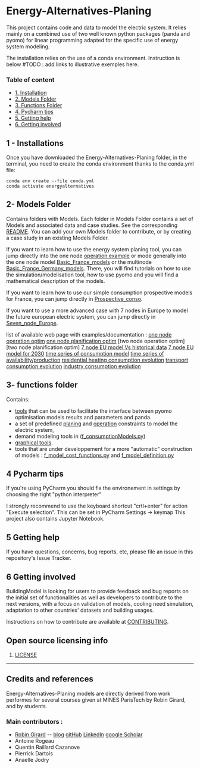 # Energy-Alternatives-Planing

This project contains code and data to model the electric system.
It relies mainly on a combined use of two well known python packages (panda and pyomo)
for linear programming adapted for the specific use of energy system modeling.

The installation relies on the use of a conda environment. Instruction is below
#TODO : add links to illustrative exemples here. 

### Table of content

* [1. Installation](#installations)
* [2. Models Folder](#CasDEtude)
* [3. Functions Folder](#functions)
* [4. Pycharm tips](#pycharm)
* [5. Getting help](#GettingH)
* [6. Getting involved](#GettingI)


## 1 - Installations  <a class="anchor" id="installations"></a>

Once you have downloaded the Energy-Alternatives-Planing folder, in the terminal, you need to create the conda environment thanks to the conda.yml file:

    conda env create --file conda.yml
    conda activate energyalternatives


## 2- Models Folder <a class="anchor" id="CasDEtude"></a>
Contains folders with Models. Each folder in Models Folder contains a set of Models and associated data and case studies. 
See the corresponding [README](Models/README.md). You can add your own Models folder to contribute, or by creating a case study in an existing Models Folder.

If you want to learn how to use the energy system planing tool, you can jump directly into the one node [operation example](https://robingirard.github.io/Energy-Alternatives-Planing/Models/Basic_France_models/Operation_optimisation/case_operation_step_by_step_learning.html) or mode generally into the one node model [Basic_France_models](Models/Basic_France_models/README.md) or the multinode [Basic_France_Germany_models](Models/Basic_France_Germany_models/README.md). 
There, you will find tutorials on how to use the simulation/modelisation tool, how to use pyomo and you will find a mathematical description of the models.

If you want to learn how to use our simple consumption prospective models for France, you can jump directly in [Prospective_conso](Models/Prospective_conso/README.md). 

If you want to use a more advanced case with 7 nodes in Europe to model the future european electric system, you can jump directly in [Seven_node_Europe](Models/Seven_node_Europe/README.md). 

list of available web page with examples/documentation :
[one node operation optim](https://robingirard.github.io/Energy-Alternatives-Planing/Models/Basic_France_models/Operation_optimisation/case_operation_step_by_step_learning.html) 
[one node planification optim](https://robingirard.github.io/Energy-Alternatives-Planing/Models/Basic_France_models/Planing_optimisation/case_planing_step_by_step_learning.html)
[two node operation optim]
[two node planification optim]
[7 node EU model Vs historical data](https://robingirard.github.io/Energy-Alternatives-Planing/Models/Seven_node_Europe/Simulation_analysis_Historical.html)
[7 node EU model for 2030](https://robingirard.github.io/Energy-Alternatives-Planing/Models/Seven_node_Europe/Simulation_analysis_2030.html)
[time series of consumption model](https://robingirard.github.io/Energy-Alternatives-Planing/Models/Basic_France_models/Consumption/Consumption_TS_manipulation_examples.html)
[time series of availability/production]((https://robingirard.github.io/Energy-Alternatives-Planing/Models/Basic_France_models/Production/Production_visualisation_and_analysis.html))
[residential heating consumption evolution](https://robingirard.github.io/Energy-Alternatives-Planing/Models/Prospective_conso/Evolution_ResTer_Heating_2D.html)
[transport consumption evolution](https://robingirard.github.io/Energy-Alternatives-Planing/Models/Prospective_conso/Evolution_Transport_2D.html)
[industry consumption evolution](https://robingirard.github.io/Energy-Alternatives-Planing/Models/Prospective_conso/Evolution_industrie.html)



## 3- functions folder <a class="anchor" id="functions"></a>
Contains:  
 - [tools](functions/f_tools.py) that can be used to facilitate the interface between pyomo optimisation models results and parameters and panda. 
 - a set of predefined [planing](functions/f_model_planing_constraints.py) and [operation](functions/f_model_operation_constraints.py) constraints to model the electric system, 
 - demand modeling tools in ([f_consumptionModels.py](functions/f_consumptionModels.py)) 
 - [graphical tools](functions/f_graphicalTools.py). 
 - tools that are under developpement for a more "automatic" construction of models : [f_model_cost_functions.py](functions/f_model_cost_functions.py) and [f_model_definition.py](functions/f_model_definition.py)

## 4 Pycharm tips  <a class="anchor" id="pycharm"></a>
If you're using PyCharm you should fix the environement in settings by choosing the right "python interpreter"

I strongly recommend to use the keyboard shortcut "crtl+enter" for action "Execute selection". This can be set in PyCharm Settings -> keymap
This project also contains Jupyter Notebook. 

## 5 Getting help <a class="anchor" id="GettingH"></a>

If you have questions, concerns, bug reports, etc, please file an issue in this repository's Issue Tracker.

## 6 Getting involved <a class="anchor" id="GettingI"></a>

BuildingModel is looking for users to provide feedback and bug reports on the initial set of functionalities as well as
developers to contribute to the next versions, with a focus on validation of models, cooling need simulation,
adaptation to other countries' datasets and building usages.

Instructions on how to contribute are available at [CONTRIBUTING](CONTRIBUTING.md).


## Open source licensing info
1. [LICENSE](LICENSE)

----

## Credits and references
Energy-Alternatives-Planing models are directly derived from work performes for several courses given at MINES ParisTech by Robin Girard, and by students. 

### Main contributors : 
- [Robin Girard](https://www.minesparis.psl.eu/Services/Annuaire/robin-girard) -- [blog](https://www.energy-alternatives.eu/) [gitHub](https://github.com/robingirard) [LinkedIn](https://www.linkedin.com/in/robin-girard-a88baa4/) [google Scholar](https://scholar.google.fr/citations?user=cEYGStIAAAAJ&hl=fr)
- Antoine Rogeau
- Quentin Raillard Cazanove
- Pierrick Dartois
- Anaelle Jodry

